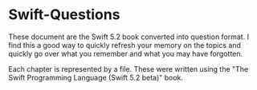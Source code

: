 # Swift-Questions

These document are the Swift 5.2 book converted into question format. I find this a good way to quickly refresh your memory on the topics and quickly go over what you remember and what you may have forgotten.

Each chapter is represented by a file. These were written using the "The Swift Programming Language (Swift 5.2 beta)" book.
